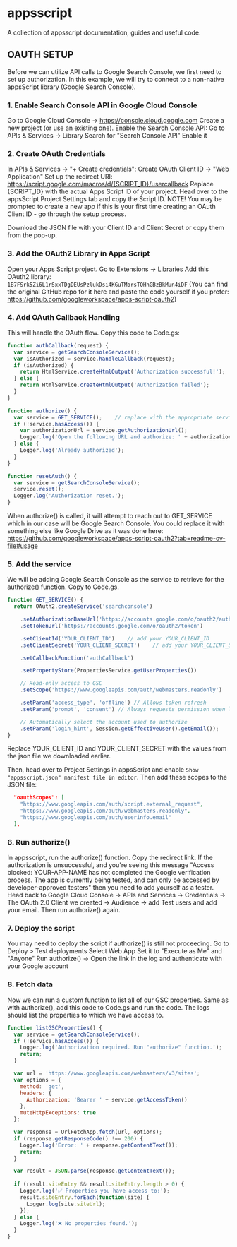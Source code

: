 # appsscript
A collection of appsscript documentation, guides and useful code.

## OAUTH SETUP
Before we can utilize API calls to Google Search Console, we first need to set up authorization. In this example, we will try to connect to a non-native appsScript library (Google Search Console).

### 1. Enable Search Console API in Google Cloud Console
Go to Google Cloud Console → https://console.cloud.google.com
Create a new project (or use an existing one).
Enable the Search Console API:
    Go to APIs & Services → Library
    Search for "Search Console API"
    Enable it

### 2. Create OAuth Credentials
In APIs & Services → "+ Create credentials":
    Create OAuth Client ID → "Web Application"
    Set up the redirect URI:
https://script.google.com/macros/d/{SCRIPT_ID}/usercallback
Replace {SCRIPT_ID} with the actual Apps Script ID of your project. Head over to the appsScript Project Settings tab and copy the Script ID. 
NOTE! You may be prompted to create a new app if this is your first time creating an OAuth Client ID - go through the setup process.

Download the JSON file with your Client ID and Client Secret or copy them from the pop-up.

### 3. Add the OAuth2 Library in Apps Script
Open your Apps Script project.
Go to Extensions → Libraries
Add this OAuth2 library: ```1B7FSrk5Zi6L1rSxxTDgDEUsPzlukDsi4KGuTMorsTQHhGBzBkMun4iDF```
(You can find the original GitHub repo for it here and paste the code yourself if you prefer: https://github.com/googleworkspace/apps-script-oauth2)

### 4. Add OAuth Callback Handling
This will handle the OAuth flow. Copy this code to Code.gs:
```javascript
function authCallback(request) {
  var service = getSearchConsoleService();
  var isAuthorized = service.handleCallback(request);
  if (isAuthorized) {
    return HtmlService.createHtmlOutput('Authorization successful!');
  } else {
    return HtmlService.createHtmlOutput('Authorization failed');
  }
}

function authorize() {
  var service = GET_SERVICE();    // replace with the appropriate service function as per context
  if (!service.hasAccess()) {
    var authorizationUrl = service.getAuthorizationUrl();
    Logger.log('Open the following URL and authorize: ' + authorizationUrl);
  } else {
    Logger.log('Already authorized');
  }
}

function resetAuth() {
  var service = getSearchConsoleService();
  service.reset();
  Logger.log('Authorization reset.');
}
```
When authorize() is called, it will attempt to reach out to GET_SERVICE which in our case will be Google Search Console. You could replace it with something else like Google Drive as it was done here: https://github.com/googleworkspace/apps-script-oauth2?tab=readme-ov-file#usage

### 5. Add the service
We will be adding Google Search Console as the service to retrieve for the authorize() function. Copy to Code.gs.
```javascript
function GET_SERVICE() {
  return OAuth2.createService('searchconsole')

    .setAuthorizationBaseUrl('https://accounts.google.com/o/oauth2/auth')
    .setTokenUrl('https://accounts.google.com/o/oauth2/token')

    .setClientId('YOUR_CLIENT_ID')    // add your YOUR_CLIENT_ID
    .setClientSecret('YOUR_CLIENT_SECRET')    // add your YOUR_CLIENT_SECRET 

    .setCallbackFunction('authCallback')

    .setPropertyStore(PropertiesService.getUserProperties())

    // Read-only access to GSC
    .setScope('https://www.googleapis.com/auth/webmasters.readonly')

    .setParam('access_type', 'offline') // Allows token refresh
    .setParam('prompt', 'consent') // Always requests permission when logging in

    // Automatically select the account used to authorize
    .setParam('login_hint', Session.getEffectiveUser().getEmail());
}
```
Replace YOUR_CLIENT_ID and YOUR_CLIENT_SECRET with the values from the json file we downloaded earlier.

Then, head over to Project Settings in appsScript and enable `Show "appsscript.json" manifest file in editor`. Then add these scopes to the JSON file:
```JSON
  "oauthScopes": [
    "https://www.googleapis.com/auth/script.external_request",
    "https://www.googleapis.com/auth/webmasters.readonly",
    "https://www.googleapis.com/auth/userinfo.email"
  ],
```

### 6. Run authorize()
In appsscript, run the authorize() function. Copy the redirect link. If the authorization is unsuccessful, and you're seeing this message "Access blocked: YOUR-APP-NAME has not completed the Google verification process. The app is currently being tested, and can only be accessed by developer-approved testers" then you need to add yourself as a tester. Head back to Google Cloud Console -> APIs and Services -> Credentials -> The OAuth 2.0 Client we created -> Audience -> add Test users and add your email. Then run authorize() again.


### 7. Deploy the script
You may need to deploy the script if authorize() is still not proceeding.
    Go to Deploy > Test deployments
    Select Web App
    Set it to "Execute as Me" and "Anyone"
    Run authorize() → Open the link in the log and authenticate with your Google account

### 8. Fetch data
Now we can run a custom function to list all of our GSC properties. Same as with authorize(), add this code to Code.gs and run the code. The logs should list the properties to which we have access to.
```javascript
function listGSCProperties() {
  var service = getSearchConsoleService();
  if (!service.hasAccess()) {
    Logger.log('Authorization required. Run "authorize" function.');
    return;
  }

  var url = 'https://www.googleapis.com/webmasters/v3/sites';
  var options = {
    method: 'get',
    headers: {
      Authorization: 'Bearer ' + service.getAccessToken()
    },
    muteHttpExceptions: true
  };

  var response = UrlFetchApp.fetch(url, options);
  if (response.getResponseCode() !== 200) {
    Logger.log('Error: ' + response.getContentText());
    return;
  }

  var result = JSON.parse(response.getContentText());
  
  if (result.siteEntry && result.siteEntry.length > 0) {
    Logger.log('✅ Properties you have access to:');
    result.siteEntry.forEach(function(site) {
      Logger.log(site.siteUrl);
    });
  } else {
    Logger.log('❌ No properties found.');
  }
}
```
